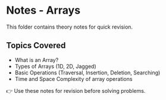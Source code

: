 # Notes - Arrays

This folder contains theory notes for quick revision.

## Topics Covered
- What is an Array?
- Types of Arrays (1D, 2D, Jagged)
- Basic Operations (Traversal, Insertion, Deletion, Searching)
- Time and Space Complexity of array operations

👉 Use these notes for revision before solving problems.
